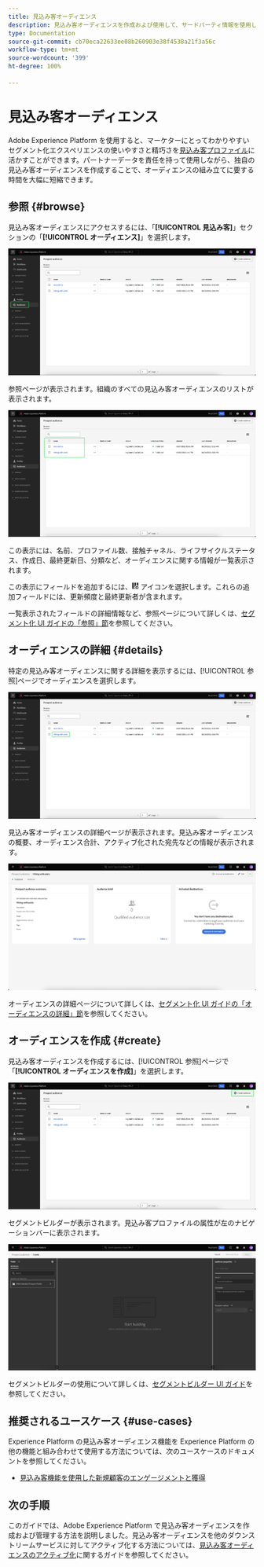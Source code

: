 ```yaml
---
title: 見込み客オーディエンス
description: 見込み客オーディエンスを作成および使用して、サードパーティ情報を使用して未知の顧客をターゲティングする方法について説明します。
type: Documentation
source-git-commit: cb70eca22633ee08b260903e38f4538a21f3a56c
workflow-type: tm+mt
source-wordcount: '399'
ht-degree: 100%

---
```



# 見込み客オーディエンス

Adobe Experience Platform を使用すると、マーケターにとってわかりやすいセグメント化エクスペリエンスの使いやすさと精巧さを[見込み客プロファイル](../../profile/ui/prospect-profile.md)に活かすことができます。パートナーデータを責任を持って使用しながら、独自の見込み客オーディエンスを作成することで、オーディエンスの組み立てに要する時間を大幅に短縮できます。

## 参照 {#browse}

見込み客オーディエンスにアクセスするには、「**[!UICONTROL 見込み客]**」セクションの「**[!UICONTROL オーディエンス]**」を選択します。

![「[!UICONTROL 見込み客]」セクション内で「[!UICONTROL オーディエンス]」ボタンがハイライト表示されています。](../images/ui/prospect-audience/prospect-audiences.png)

参照ページが表示されます。組織のすべての見込み客オーディエンスのリストが表示されます。

![組織に属する見込み客オーディエンスがハイライト表示されています。](../images/ui/prospect-audience/browse-audiences.png)

この表示には、名前、プロファイル数、接触チャネル、ライフサイクルステータス、作成日、最終更新日、分類など、オーディエンスに関する情報が一覧表示されます。

この表示にフィールドを追加するには、![フィルター属性アイコン](../images/ui/prospect-audience/filter-attribute.png) アイコンを選択します。これらの追加フィールドには、更新頻度と最終更新者が含まれます。

一覧表示されたフィールドの詳細情報など、参照ページについて詳しくは、[セグメント化 UI ガイドの「参照」節](./overview.md#browse)を参照してください。

## オーディエンスの詳細 {#details}

特定の見込み客オーディエンスに関する詳細を表示するには、[!UICONTROL 参照]ページでオーディエンスを選択します。

![特定の見込み客オーディエンスがハイライト表示されています。](../images/ui/prospect-audience/select-specific-audience.png)

見込み客オーディエンスの詳細ページが表示されます。見込み客オーディエンスの概要、オーディエンス合計、アクティブ化された宛先などの情報が表示されます。

![見込み客オーディエンスの詳細ページが表示されています。](../images/ui/prospect-audience/audience-details.png)

オーディエンスの詳細ページについて詳しくは、[セグメント化 UI ガイドの「オーディエンスの詳細」節](./overview.md)を参照してください。

## オーディエンスを作成 {#create}

見込み客オーディエンスを作成するには、[!UICONTROL 参照]ページで「**[!UICONTROL オーディエンスを作成]**」を選択します。

![見込み客オーディエンスの参照ページで「[!UICONTROL オーディエンスを作成]」ボタンがハイライト表示されています。](../images/ui/prospect-audience/select-create-audience.png)

セグメントビルダーが表示されます。見込み客プロファイルの属性が左のナビゲーションバーに表示されます。

![セグメントビルダーが表示されています。見込み客プロファイルクラスの属性のみが使用可能であることに注意してください。](../images/ui/prospect-audience/segment-builder.png)

セグメントビルダーの使用について詳しくは、[セグメントビルダー UI ガイド](./segment-builder.md)を参照してください。

## 推奨されるユースケース {#use-cases}

Experience Platform の見込み客オーディエンス機能を Experience Platform の他の機能と組み合わせて使用する方法については、次のユースケースのドキュメントを参照してください。

- [見込み客機能を使用した新規顧客のエンゲージメントと獲得](../../rtcdp/partner-data/prospecting.md)

## 次の手順

このガイドでは、Adobe Experience Platform で見込み客オーディエンスを作成および管理する方法を説明しました。見込み客オーディエンスを他のダウンストリームサービスに対してアクティブ化する方法については、[見込み客オーディエンスのアクティブ化](../../destinations/ui/activate-prospect-audiences.md)に関するガイドを参照してください。
